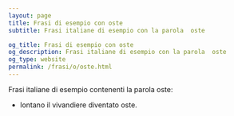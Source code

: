 ```yaml
---
layout: page
title: Frasi di esempio con oste 
subtitle: Frasi italiane di esempio con la parola  oste

og_title: Frasi di esempio con oste 
og_description: Frasi italiane di esempio con la parola  oste
og_type: website
permalink: /frasi/o/oste.html
---
```


Frasi italiane di esempio contenenti la parola oste:


- lontano il vivandiere diventato oste.
